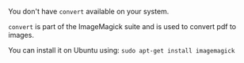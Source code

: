 You don't have `convert` available on your system.

`convert` is part of the ImageMagick suite and is used to convert pdf to images.

You can install it on Ubuntu using:
`sudo apt-get install imagemagick`
